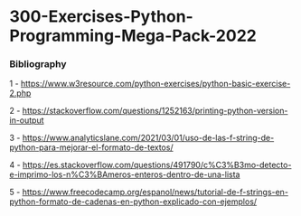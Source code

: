 # 300-Exercises-Python-Programming-Mega-Pack-2022



### Bibliography

1 - https://www.w3resource.com/python-exercises/python-basic-exercise-2.php


2 - https://stackoverflow.com/questions/1252163/printing-python-version-in-output


3 - https://www.analyticslane.com/2021/03/01/uso-de-las-f-string-de-python-para-mejorar-el-formato-de-textos/


4 - https://es.stackoverflow.com/questions/491790/c%C3%B3mo-detecto-e-imprimo-los-n%C3%BAmeros-enteros-dentro-de-una-lista


5 - https://www.freecodecamp.org/espanol/news/tutorial-de-f-strings-en-python-formato-de-cadenas-en-python-explicado-con-ejemplos/
